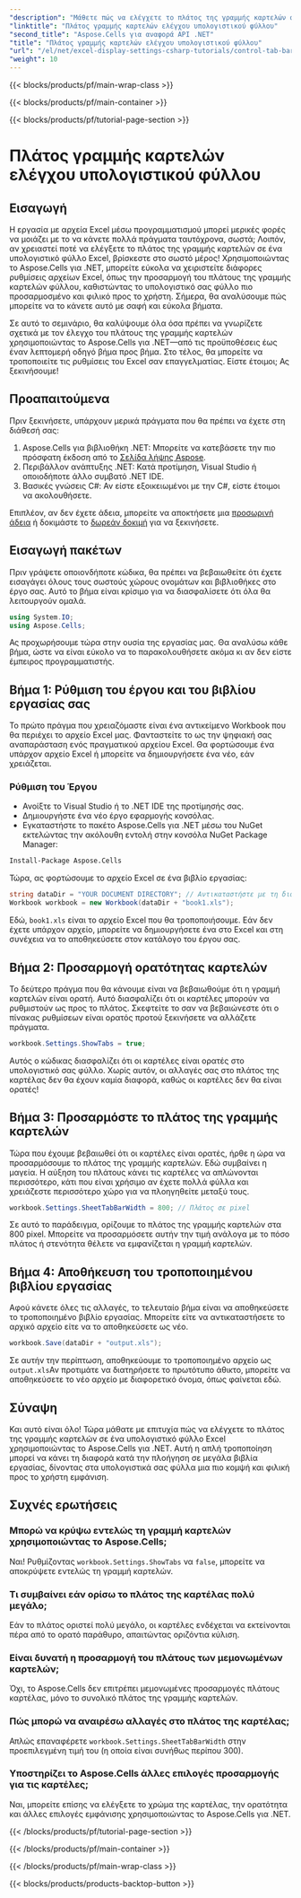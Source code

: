 ```yaml
---
"description": "Μάθετε πώς να ελέγχετε το πλάτος της γραμμής καρτελών φύλλου στο Excel χρησιμοποιώντας το Aspose.Cells για .NET με αυτό το βήμα προς βήμα σεμινάριο. Προσαρμόστε τα αρχεία Excel σας αποτελεσματικά."
"linktitle": "Πλάτος γραμμής καρτελών ελέγχου υπολογιστικού φύλλου"
"second_title": "Aspose.Cells για αναφορά API .NET"
"title": "Πλάτος γραμμής καρτελών ελέγχου υπολογιστικού φύλλου"
"url": "/el/net/excel-display-settings-csharp-tutorials/control-tab-bar-width-of-spreadsheet/"
"weight": 10
---
```


{{< blocks/products/pf/main-wrap-class >}}

{{< blocks/products/pf/main-container >}}

{{< blocks/products/pf/tutorial-page-section >}}

# Πλάτος γραμμής καρτελών ελέγχου υπολογιστικού φύλλου

## Εισαγωγή

Η εργασία με αρχεία Excel μέσω προγραμματισμού μπορεί μερικές φορές να μοιάζει με το να κάνετε πολλά πράγματα ταυτόχρονα, σωστά; Λοιπόν, αν χρειαστεί ποτέ να ελέγξετε το πλάτος της γραμμής καρτελών σε ένα υπολογιστικό φύλλο Excel, βρίσκεστε στο σωστό μέρος! Χρησιμοποιώντας το Aspose.Cells για .NET, μπορείτε εύκολα να χειριστείτε διάφορες ρυθμίσεις αρχείων Excel, όπως την προσαρμογή του πλάτους της γραμμής καρτελών φύλλου, καθιστώντας το υπολογιστικό σας φύλλο πιο προσαρμοσμένο και φιλικό προς το χρήστη. Σήμερα, θα αναλύσουμε πώς μπορείτε να το κάνετε αυτό με σαφή και εύκολα βήματα.

Σε αυτό το σεμινάριο, θα καλύψουμε όλα όσα πρέπει να γνωρίζετε σχετικά με τον έλεγχο του πλάτους της γραμμής καρτελών χρησιμοποιώντας το Aspose.Cells για .NET—από τις προϋποθέσεις έως έναν λεπτομερή οδηγό βήμα προς βήμα. Στο τέλος, θα μπορείτε να τροποποιείτε τις ρυθμίσεις του Excel σαν επαγγελματίας. Είστε έτοιμοι; Ας ξεκινήσουμε!

## Προαπαιτούμενα

Πριν ξεκινήσετε, υπάρχουν μερικά πράγματα που θα πρέπει να έχετε στη διάθεσή σας:

1. Aspose.Cells για βιβλιοθήκη .NET: Μπορείτε να κατεβάσετε την πιο πρόσφατη έκδοση από το [Σελίδα λήψης Aspose](https://releases.aspose.com/cells/net/).
2. Περιβάλλον ανάπτυξης .NET: Κατά προτίμηση, Visual Studio ή οποιοδήποτε άλλο συμβατό .NET IDE.
3. Βασικές γνώσεις C#: Αν είστε εξοικειωμένοι με την C#, είστε έτοιμοι να ακολουθήσετε.

Επιπλέον, αν δεν έχετε άδεια, μπορείτε να αποκτήσετε μια [προσωρινή άδεια](https://purchase.aspose.com/temporary-license/) ή δοκιμάστε το [δωρεάν δοκιμή](https://releases.aspose.com/) για να ξεκινήσετε.

## Εισαγωγή πακέτων

Πριν γράψετε οποιονδήποτε κώδικα, θα πρέπει να βεβαιωθείτε ότι έχετε εισαγάγει όλους τους σωστούς χώρους ονομάτων και βιβλιοθήκες στο έργο σας. Αυτό το βήμα είναι κρίσιμο για να διασφαλίσετε ότι όλα θα λειτουργούν ομαλά.

```csharp
using System.IO;
using Aspose.Cells;
```

Ας προχωρήσουμε τώρα στην ουσία της εργασίας μας. Θα αναλύσω κάθε βήμα, ώστε να είναι εύκολο να το παρακολουθήσετε ακόμα κι αν δεν είστε έμπειρος προγραμματιστής.

## Βήμα 1: Ρύθμιση του έργου και του βιβλίου εργασίας σας

Το πρώτο πράγμα που χρειαζόμαστε είναι ένα αντικείμενο Workbook που θα περιέχει το αρχείο Excel μας. Φανταστείτε το ως την ψηφιακή σας αναπαράσταση ενός πραγματικού αρχείου Excel. Θα φορτώσουμε ένα υπάρχον αρχείο Excel ή μπορείτε να δημιουργήσετε ένα νέο, εάν χρειάζεται.

### Ρύθμιση του Έργου

- Ανοίξτε το Visual Studio ή το .NET IDE της προτίμησής σας.
- Δημιουργήστε ένα νέο έργο εφαρμογής κονσόλας.
- Εγκαταστήστε το πακέτο Aspose.Cells για .NET μέσω του NuGet εκτελώντας την ακόλουθη εντολή στην κονσόλα NuGet Package Manager:

```bash
Install-Package Aspose.Cells
```

Τώρα, ας φορτώσουμε το αρχείο Excel σε ένα βιβλίο εργασίας:

```csharp
string dataDir = "YOUR DOCUMENT DIRECTORY"; // Αντικαταστήστε με τη διαδρομή του αρχείου σας
Workbook workbook = new Workbook(dataDir + "book1.xls"); 
```

Εδώ, `book1.xls` είναι το αρχείο Excel που θα τροποποιήσουμε. Εάν δεν έχετε υπάρχον αρχείο, μπορείτε να δημιουργήσετε ένα στο Excel και στη συνέχεια να το αποθηκεύσετε στον κατάλογο του έργου σας.

## Βήμα 2: Προσαρμογή ορατότητας καρτελών

Το δεύτερο πράγμα που θα κάνουμε είναι να βεβαιωθούμε ότι η γραμμή καρτελών είναι ορατή. Αυτό διασφαλίζει ότι οι καρτέλες μπορούν να ρυθμιστούν ως προς το πλάτος. Σκεφτείτε το σαν να βεβαιώνεστε ότι ο πίνακας ρυθμίσεων είναι ορατός προτού ξεκινήσετε να αλλάζετε πράγματα.

```csharp
workbook.Settings.ShowTabs = true;
```

Αυτός ο κώδικας διασφαλίζει ότι οι καρτέλες είναι ορατές στο υπολογιστικό σας φύλλο. Χωρίς αυτόν, οι αλλαγές σας στο πλάτος της καρτέλας δεν θα έχουν καμία διαφορά, καθώς οι καρτέλες δεν θα είναι ορατές!

## Βήμα 3: Προσαρμόστε το πλάτος της γραμμής καρτελών

Τώρα που έχουμε βεβαιωθεί ότι οι καρτέλες είναι ορατές, ήρθε η ώρα να προσαρμόσουμε το πλάτος της γραμμής καρτελών. Εδώ συμβαίνει η μαγεία. Η αύξηση του πλάτους κάνει τις καρτέλες να απλώνονται περισσότερο, κάτι που είναι χρήσιμο αν έχετε πολλά φύλλα και χρειάζεστε περισσότερο χώρο για να πλοηγηθείτε μεταξύ τους.

```csharp
workbook.Settings.SheetTabBarWidth = 800; // Πλάτος σε pixel
```

Σε αυτό το παράδειγμα, ορίζουμε το πλάτος της γραμμής καρτελών στα 800 pixel. Μπορείτε να προσαρμόσετε αυτήν την τιμή ανάλογα με το πόσο πλάτος ή στενότητα θέλετε να εμφανίζεται η γραμμή καρτελών.

## Βήμα 4: Αποθήκευση του τροποποιημένου βιβλίου εργασίας

Αφού κάνετε όλες τις αλλαγές, το τελευταίο βήμα είναι να αποθηκεύσετε το τροποποιημένο βιβλίο εργασίας. Μπορείτε είτε να αντικαταστήσετε το αρχικό αρχείο είτε να το αποθηκεύσετε ως νέο.

```csharp
workbook.Save(dataDir + "output.xls");
```

Σε αυτήν την περίπτωση, αποθηκεύουμε το τροποποιημένο αρχείο ως `output.xls`Αν προτιμάτε να διατηρήσετε το πρωτότυπο άθικτο, μπορείτε να αποθηκεύσετε το νέο αρχείο με διαφορετικό όνομα, όπως φαίνεται εδώ.

## Σύναψη

Και αυτό είναι όλο! Τώρα μάθατε με επιτυχία πώς να ελέγχετε το πλάτος της γραμμής καρτελών σε ένα υπολογιστικό φύλλο Excel χρησιμοποιώντας το Aspose.Cells για .NET. Αυτή η απλή τροποποίηση μπορεί να κάνει τη διαφορά κατά την πλοήγηση σε μεγάλα βιβλία εργασίας, δίνοντας στα υπολογιστικά σας φύλλα μια πιο κομψή και φιλική προς το χρήστη εμφάνιση.

## Συχνές ερωτήσεις

### Μπορώ να κρύψω εντελώς τη γραμμή καρτελών χρησιμοποιώντας το Aspose.Cells;
Ναι! Ρυθμίζοντας `workbook.Settings.ShowTabs` να `false`, μπορείτε να αποκρύψετε εντελώς τη γραμμή καρτελών.

### Τι συμβαίνει εάν ορίσω το πλάτος της καρτέλας πολύ μεγάλο;
Εάν το πλάτος οριστεί πολύ μεγάλο, οι καρτέλες ενδέχεται να εκτείνονται πέρα από το ορατό παράθυρο, απαιτώντας οριζόντια κύλιση.

### Είναι δυνατή η προσαρμογή του πλάτους των μεμονωμένων καρτελών;
Όχι, το Aspose.Cells δεν επιτρέπει μεμονωμένες προσαρμογές πλάτους καρτέλας, μόνο το συνολικό πλάτος της γραμμής καρτελών.

### Πώς μπορώ να αναιρέσω αλλαγές στο πλάτος της καρτέλας;
Απλώς επαναφέρετε `workbook.Settings.SheetTabBarWidth` στην προεπιλεγμένη τιμή του (η οποία είναι συνήθως περίπου 300).

### Υποστηρίζει το Aspose.Cells άλλες επιλογές προσαρμογής για τις καρτέλες;
Ναι, μπορείτε επίσης να ελέγξετε το χρώμα της καρτέλας, την ορατότητα και άλλες επιλογές εμφάνισης χρησιμοποιώντας το Aspose.Cells για .NET.

{{< /blocks/products/pf/tutorial-page-section >}}

{{< /blocks/products/pf/main-container >}}

{{< /blocks/products/pf/main-wrap-class >}}

{{< blocks/products/products-backtop-button >}}